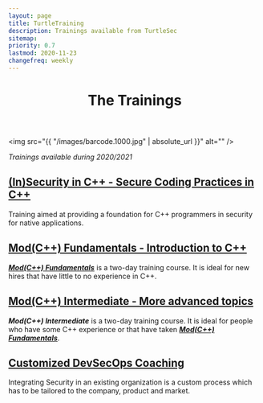```yaml
---
layout: page
title: TurtleTraining
description: Trainings available from TurtleSec
sitemap:
priority: 0.7
lastmod: 2020-11-23
changefreq: weekly
---
```

<header class="major">
  <h1>The Trainings</h1>
</header>

<span class="image fit"><img src="{{ "/images/barcode.1000.jpg" | absolute_url }}" alt="" /></span>

*Trainings available during 2020/2021*

## [(In)Security in C++ - Secure Coding Practices in C++](../blog/insecure-cpp/)

Training aimed at providing a foundation for C++ programmers in security for native applications.

## [Mod(C++) Fundamentals - Introduction to C++](../blog/mod-cpp-foundation/)

[_**Mod(C++) Fundamentals**_](../blog/mod-cpp-foundation/) is a two-day training course. It is ideal for new hires that have little to no experience in C++.

## [Mod(C++) Intermediate - More advanced topics](../blog/mod-cpp-intermediate/)

_**Mod(C++) Intermediate**_ is a two-day training course. It is ideal for people who have some C++ experience or that have taken [_**Mod(C++) Fundamentals**_](../blog/mod-cpp-foundation/).

## [Customized DevSecOps Coaching](../blog/devsecops-coaching/)

Integrating Security in an existing organization is a custom process which has to be tailored to the company, product and market.
